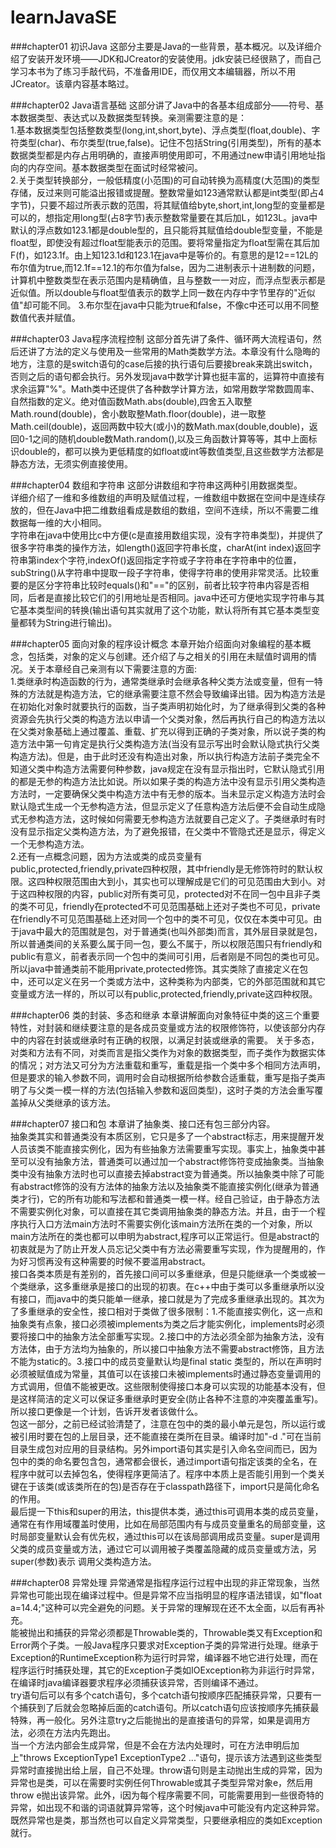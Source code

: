 # learnJavaSE

###chapter01 初识Java
这部分主要是Java的一些背景，基本概况。以及详细介绍了安装开发环境——JDK和JCreator的安装使用。jdk安装已经很熟了，而自己学习本书为了练习手敲代码，不准备用IDE，而仅用文本编辑器，所以不用JCreator。该章内容基本略过。

###chapter02 Java语言基础
这部分讲了Java中的各基本组成部分——符号、基本数据类型、表达式以及数据类型转换。亲测需要注意的是：</br>
1.基本数据类型包括整数类型(long,int,short,byte)、浮点类型(float,double)、字符类型(char)、布尔类型(true,false)。记住不包括String(引用类型)，所有的基本数据类型都是内存占用明确的，直接声明使用即可，不用通过new申请引用地址指向的内存空间。基本数据类型在面试时经常被问。</br>
2.关于类型转换部分，一般低精度(小范围)的可自动转换为高精度(大范围)的类型存储，反过来则可能溢出报错或提醒。整数常量如123通常默认都是int类型(即占4字节)，只要不超过所表示数的范围，将其赋值给byte,short,int,long型的变量都是可以的，想指定用long型(占8字节)表示整数常量要在其后加L，如123L。java中默认的浮点数如123.1都是double型的，且只能将其赋值给double型变量，不能是float型，即使没有超过float型能表示的范围。要将常量指定为float型需在其后加F(f)，如123.1f。由上知123.1d和123.1在java中是等价的。有意思的是12==12L的布尔值为true,而12.1f==12.1的布尔值为false，因为二进制表示十进制数的问题，计算机中整数类型在表示范围内是精确值，且与整数一一对应，而浮点型表示都是近似值。所以double与float型值表示的数学上同一数在内存中字节里存的"近似值"却可能不同。
3.布尔型在java中只能为true和false，不像c中还可以用不同整数值代表并赋值。

###chapter03 Java程序流程控制
这部分首先讲了条件、循环两大流程语句，然后还讲了方法的定义与使用及一些常用的Math类数学方法。本章没有什么隐晦的地方，注意的是switch语句的case后接的执行语句后要接break来跳出switch，否则之后的语句都会执行。另外发现java中数学计算也挺丰富的，运算符中直接有求余运算"%"。Math类中还提供了各种数学计算方法，如常用数学常数圆周率、自然指数的定义。绝对值函数Math.abs(double),四舍五入取整Math.round(double)，舍小数取整Math.floor(double)，进一取整Math.ceil(double)，返回两数中较大(或小)的数Math.max(double,double)，返回0-1之间的随机double数Math.random(),以及三角函数计算等等，其中上面标识double的，都可以换为更低精度的如float或int等数值类型,且这些数学方法都是静态方法，无须实例直接使用。

###chapter04 数组和字符串
这部分讲数组和字符串这两种引用数据类型。</br>
详细介绍了一维和多维数组的声明及赋值过程，一维数组中数据在空间中是连续存放的，但在Java中把二维数组看成是数组的数组，空间不连续，所以不需要二维数据每一维的大小相同。</br>
字符串在java中使用比c中方便(c是直接用数组实现，没有字符串类型)，并提供了很多字符串类的操作方法，如length()返回字符串长度，charAt(int index)返回字符串第index个字符,indexOf()返回指定字符或子字符串在字符串中的位置，subString()从字符串中提取一段子字符串，使得字符串的使用非常灵活。比较重要的是区分字符串比较时equals()和"=="的区别，前者比较字符串内容是否相同，后者是直接比较它们的引用地址是否相同。java中还可方便地实现字符串与其它基本类型间的转换(输出语句其实就用了这个功能，默认将所有其它基本类型变量都转为String进行输出)。

###chapter05 面向对象的程序设计概念
本章开始介绍面向对象编程的基本概念，包括类，对象的定义与创建。还介绍了与之相关的引用在未赋值时调用的情况。关于本章经自己亲测有以下需要注意的方面:</br>
1.类继承时构造函数的行为，通常类继承时会继承各种父类方法或变量，但有一特殊的方法就是构造方法，它的继承需要注意不然会导致编译出错。因为构造方法是在初始化对象时就要执行的函数，当子类声明初始化时，为了继承得到父类的各种资源会先执行父类的构造方法以申请一个父类对象，然后再执行自己的构造方法以在父类对象基础上通过覆盖、重载、扩充以得到正确的子类对象，所以说子类的构造方法中第一句肯定是执行父类构造方法(当没有显示写出时会默认隐式执行父类构造方法)。但是，由于此时还没有构造出对象，所以执行构造方法前子类完全不知道父类中构造方法需要何种参数，java规定在没有显示指出时，它默认隐式引用的都是无参的构造方法比如说。所以如果子类的构造方法中没有显示引用父类构造方法时，一定要确保父类中构造方法中有无参的版本。当未显示定义构造方法时会默认隐式生成一个无参构造方法，但显示定义了任意构造方法后便不会自动生成隐式无参构造方法，这时候如何需要无参构造方法就要自己定义了。子类继承时有时没有显示指定父类构造方法，为了避免报错，在父类中不管隐式还是显示，得定义一个无参构造方法。</br>
2.还有一点概念问题，因为方法或类的成员变量有public,protected,friendly,private四种权限，其中friendly是无修饰符时的默认权限。这四种权限范围由大到小，其实也可以理解成是它们的可见范围由大到小。对于这四种权限的内容，public对所有类可见，protected对不在同一包中且非子类的类不可见，friendly在protected不可见范围基础上还对子类也不可见，private在friendly不可见范围基础上还对同一个包中的类不可见，仅仅在本类中可见。由于java中最大的范围就是包，对于普通类(也叫外部类)而言，其外层目录就是包，所以普通类间的关系要么属于同一包，要么不属于，所以权限范围只有friendly和public有意义，前者表示同一个包中的类间可引用，后者刚是不同包的类也可见。所以java中普通类前不能用private,protected修饰。其实类除了直接定义在包中，还可以定义在另一个类或方法中，这种类称为内部类，它的外部范围就和其它变量或方法一样的，所以可以有public,protected,friendly,private这四种权限。

###chapter06 类的封装、多态和继承
本章讲解面向对象特征中类的这三个重要特性，对封装和继续要注意的是各成员变量或方法的权限修饰符，以使该部分内存中的内容在封装或继承时有正确的权限，以满足封装或继承的需要。 关于多态，对类和方法有不同，对类而言是指父类作为对象的数据类型，而子类作为数据实体的情况；对方法又可分为方法重载和重写，重载是指一个类中多个相同方法声明，但是要求的输入参数不同，调用时会自动根据所给参数合适重载，重写是指子类声明了与父类一模一样的方法(包括输入参数和返回类型)，这时子类的方法会重写覆盖掉从父类继承的该方法。

###chapter07 接口和包
本章讲了抽象类、接口还有包三部分内容。</br>
抽象类其实和普通类没有本质区别，它只是多了一个abstract标志，用来提醒开发人员该类不能直接实例化，因为有些抽象方法需要重写实现。事实上，抽象类中甚至可以没有抽象方法，普通类可以通过加一个abstract修饰符变成抽象类。当抽象类中没有抽象方法时也可以直接去掉abstract变为普通类。所以抽象类中除了可能有abstract修饰的没有方法体的抽象方法以及抽象类不能直接实例化(继承为普通类才行)，它的所有功能和写法都和普通类一模一样。经自己验证，由于静态方法不需要实例化对象，可以直接在其它类调用抽象类的静态方法。并且，由于一个程序执行入口方法main方法时不需要实例化该main方法所在类的一个对象，所以main方法所在的类也都可以申明为abstract,程序可以正常运行。但是abstract的初衷就是为了防止开发人员忘记父类中有方法必需要重写实现，作为提醒用的，作为好习惯再没有这种需要的时候不要滥用abstract。</br>
接口各类本质是有差别的，首先接口间可以多重继承，但是只能继承一个类或被一个类继承，这多重继承是接口的出现的初衷。在c++中由于类可以多重继承所以没有接口，而java中的类只能单一继承，接口就是为了完成多重继承出现的。其次为了多重继承的安全性，接口相对于类做了很多限制：1.不能直接实例化，这一点和抽象类有点象，接口必须被implements为类之后才能实例化，implements时必须要将接口中的抽象方法全部重写实现。2.接口中的方法必须全部为抽象方法，没有方法体，由于方法均为抽象的，所以接口中抽象方法不需要abstract修饰，且方法不能为static的。3.接口中的成员变量默认均是final static 类型的，所以在声明时必须被赋值成为常量，其值可以在该接口未被implements时通过静态变量调用的方式调用，但值不能被更改。这些限制使得接口本身可以实现的功能基本没有，但是这样简洁的定义可以保证多重继承时更安全(防止各种不注意的冲突覆盖重写)。所以接口更像是一个计划，告诉开发者该做什么。</br>
包这一部分，之前已经试验清楚了，注意在包中的类的最小单元是包，所以运行或被引用时要在包的上层目录，还不能直接在类所在目录。编译时加"-d ."可在当前目录生成包对应用的目录结构。另外import语句其实是引入命名空间而已，因为包中的类的命名要包含包，通常都会很长，通过import语句指定该类的全名，在程序中就可以去掉包名，使得程序更简洁了。程序中本质上是否能引用到一个类关键在于该类(或该类所在的包)是否存在于classpath路径下，import只是简化命名的作用。</br>
最后提一下this和super的用法，this提供本类，通过this可调用本类的成员变量，通常在有作用域覆盖时使用，比如在局部范围内有与成员变量重名的局部变量，这时局部变量默认会有优先权，通过this可以在该局部调用成员变量。super是调用父类的成员变量或方法，通过它可以调用被子类覆盖隐藏的成员变量或方法，另super(参数)表示 调用父类构造方法。

###chapter08 异常处理
异常通常是指程序运行过程中出现的非正常现象，当然异常也可能出现在编译过程中。但是异常不应当指明显的程序语法错误，如"float a=14.4;"这种可以完全避免的问题。关于异常的理解现在还不太全面，以后有再补充。</br>
能被抛出和捕获的异常必须都是Throwable类的，Throwable类又有Exception和Error两个子类。一般Java程序只要求对Exception子类的异常进行处理。继承于Exception的RuntimeException称为运行时异常，编译器不地它进行处理，而在程序运行时捕获处理，其它的Exception子类如IOException称为非运行时异常，在编译时java编译器要求程序必须捕获该异常，否则编译不通过。</br>
try语句后可以有多个catch语句，多个catch语句按顺序匹配捕获异常，只要有一个捕获到了后就会忽略掉后面的catch语句。所以catch语句应该按顺序先捕获最特殊，再一般化。另外注意try之后能抛出的是直接语句的异常，如果是调用方法，必须在方法内先跑出。</br>
当一个方法内部会生成异常，但是不会在方法内处理时，可在方法申明后加上"throws ExceptionType1 ExceptionType2 ..."语句，提示该方法遇到这些类型异常时直接抛出给上层，自己不处理。throw语句则是主动抛出生成的异常，因为异常也是类，可以在需要时实例任何Throwable或其子类型异常对象e，然后用throw e抛出该异常。此外，i因为每个程序需要不同，可能需要用到一些很奇特的异常，如出现不和谐的词语就算异常等，这个时候java中可能没有内定这种异常。既然异常也是类，那当然也可以自定义异常类型，只要继承相应的类如Exception就行。
